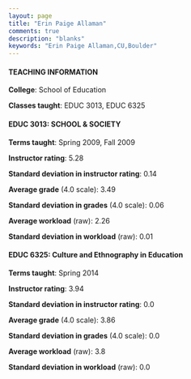 ```yaml
---
layout: page
title: "Erin Paige Allaman" 
comments: true
description: "blanks"
keywords: "Erin Paige Allaman,CU,Boulder"
---
```

<head>
<script src="https://ajax.googleapis.com/ajax/libs/jquery/2.1.3/jquery.min.js"></script>
<script src="https://dl.dropboxusercontent.com/s/pc42nxpaw1ea4o9/highcharts.js?dl=0"></script>
<!-- <script src="../assets/js/highcharts.js"></script> -->
<style type="text/css">@font-face {
	font-family: "Bebas Neue";
	src: url(https://www.filehosting.org/file/details/544349/BebasNeue Regular.otf) format("opentype");
	}
	h1.Bebas { 
		font-family: "Bebas Neue", Verdana, Tahoma;
	}
</style>
</head>
	   
#### TEACHING INFORMATION

**College**: School of Education

**Classes taught**: EDUC 3013, EDUC 6325

#### EDUC 3013: SCHOOL & SOCIETY

**Terms taught**: Spring 2009, Fall 2009

**Instructor rating**: 5.28

**Standard deviation in instructor rating**: 0.14

**Average grade** (4.0 scale): 3.49

**Standard deviation in grades** (4.0 scale): 0.06

**Average workload** (raw): 2.26

**Standard deviation in workload** (raw): 0.01

#### EDUC 6325: Culture and Ethnography in Education

**Terms taught**: Spring 2014

**Instructor rating**: 3.94

**Standard deviation in instructor rating**: 0.0

**Average grade** (4.0 scale): 3.86

**Standard deviation in grades** (4.0 scale): 0.0

**Average workload** (raw): 3.8

**Standard deviation in workload** (raw): 0.0


